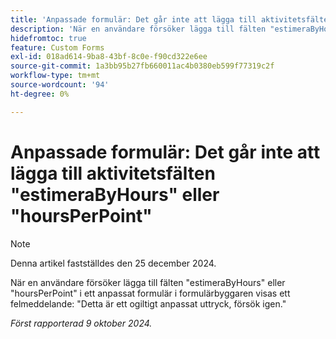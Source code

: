 ```yaml
---
title: 'Anpassade formulär: Det går inte att lägga till aktivitetsfälten "estimeraByHours" eller "hoursPerPoint"'
description: 'När en användare försöker lägga till fälten "estimeraByHours" eller "hoursPerPoint" i ett anpassat formulär i formulärbyggaren visas ett felmeddelande: "Detta är ett ogiltigt anpassat uttryck, försök igen."'
hidefromtoc: true
feature: Custom Forms
exl-id: 018ad614-9ba8-43bf-8c0e-f90cd322e6ee
source-git-commit: 1a3bb95b27fb660011ac4b0380eb599f77319c2f
workflow-type: tm+mt
source-wordcount: '94'
ht-degree: 0%

---
```


# Anpassade formulär: Det går inte att lägga till aktivitetsfälten &quot;estimeraByHours&quot; eller &quot;hoursPerPoint&quot;

>[!NOTE]
>
>Denna artikel fastställdes den 25 december 2024.

När en användare försöker lägga till fälten &quot;estimeraByHours&quot; eller &quot;hoursPerPoint&quot; i ett anpassat formulär i formulärbyggaren visas ett felmeddelande: &quot;Detta är ett ogiltigt anpassat uttryck, försök igen.&quot;

_Först rapporterad 9 oktober 2024._
